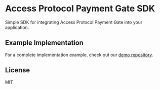# Access Protocol Payment Gate SDK

Simple SDK for integrating Access Protocol Payment Gate into your application.

## Example Implementation

For a complete implementation example, check out our [demo repository](https://github.com/Access-Labs-Inc/payment-gate-demo).

## License

MIT